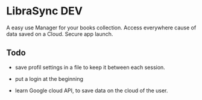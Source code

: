 # **LibraSync DEV**

A easy use Manager for your books collection.
Access everywhere cause of data saved on a Cloud.
Secure app launch.

## **Todo**

- save profil settings in a file to keep it between each session.

- put a login at the beginning

- learn Google cloud API, to save data on the cloud of the user.

